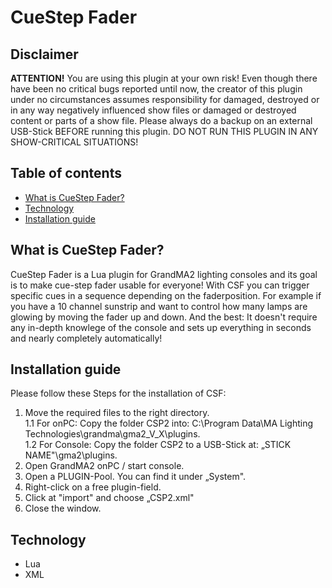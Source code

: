 # CueStep Fader

## Disclaimer
__ATTENTION!__
You are using this plugin at your own risk!
Even though there have been no critical bugs reported until now, the creator of this plugin under no circumstances assumes responsibility for damaged, destroyed or in any way negatively influenced show files or damaged or destroyed content or parts of a show file.
Please always do a backup on an external USB-Stick BEFORE running this plugin.
DO NOT RUN THIS PLUGIN IN ANY SHOW-CRITICAL SITUATIONS!


## Table of contents
* [What is CueStep Fader?](#what-is-cuestep-fader?)
* [Technology](#technology)
* [Installation guide](#installation-guide)


## What is CueStep Fader?
CueStep Fader is a Lua plugin for GrandMA2 lighting consoles and its goal is to make cue-step fader usable for everyone!
With CSF you can trigger specific cues in a sequence depending on the faderposition. For example if you have a 10 channel sunstrip and want to control how many lamps are glowing by moving the fader up and down. And the best: It doesn't require any in-depth knowlege of the console and sets up everything in seconds and nearly completely automatically!


## Installation guide
Please follow these Steps for the installation of CSF:
1. Move the required files to the right directory.<br> 
   1.1 For onPC: Copy the folder CSP2 into: C:\Program Data\MA Lighting Technologies\grandma\gma2_V_X\plugins.<br>
   1.2 For Console: Copy the folder CSP2 to a USB-Stick at: „STICK NAME"\gma2\plugins.
2. Open GrandMA2 onPC / start console.
3. Open a PLUGIN-Pool. You can find it under „System".
4. Right-click on a free plugin-field.
5. Click at "import" and choose „CSP2.xml"
6. Close the window.


## Technology
* Lua
* XML
